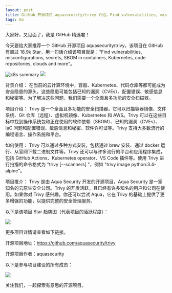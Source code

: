 ```yaml
---
layout: post
title: GitHub 开源项目 aquasecurity/trivy 介绍，Find vulnerabilities, misconfigurations, secrets, SBOM in containers, Kubernetes, code repositories, clouds and more
tags: Go
---
```


大家好，又见面了，我是 GitHub 精选君！

今天要给大家推荐一个 GitHub 开源项目 aquasecurity/trivy，该项目在 GitHub 有超过 18.9k Star，用一句话介绍该项目就是：“Find vulnerabilities, misconfigurations, secrets, SBOM in containers, Kubernetes, code repositories, clouds and more”。


![k8s summary](https://raw.githubusercontent.com/aquasecurity/trivy/master/docs/imgs/trivy-k8s.png)
![](https://raw.githubusercontent.com/aquasecurity/trivy/master/docs/imgs/logo.png)





背景介绍：
在当前的云计算环境中，容器、Kubernetes、代码仓库等都可能成为安全隐患的源头。这些隐患可能包括已知的漏洞（CVEs）、配置错误、敏感信息和秘密等。为了解决这些问题，我们需要一个全面且多功能的安全扫描器。

项目介绍：
Trivy 是一个全面且多功能的安全扫描器，它可以扫描容器镜像、文件系统、Git 仓库（远程）、虚拟机镜像、Kubernetes 和 AWS。Trivy 可以在这些目标中找到操作系统包和正在使用的软件依赖（SBOM）、已知的漏洞（CVEs）、IaC 问题和配置错误、敏感信息和秘密、软件许可证等。Trivy 支持大多数流行的编程语言、操作系统和平台。

如何使用：
Trivy 可以通过多种方式安装，包括通过 brew 安装、通过 docker 运行、从官网下载二进制文件等。Trivy 还可以与许多流行的平台和应用程序集成，包括 GitHub Actions、Kubernetes operator、VS Code 插件等。使用 Trivy 进行扫描的命令格式为 "trivy [--scanners] "，例如 "trivy image python:3.4-alpine"。

项目推介：
Trivy 是由 Aqua Security 开发的开源项目，Aqua Security 是一家知名的云原生安全公司。Trivy 的开发活跃，且已经有许多知名的用户和公司在使用。如果你对 Trivy 感兴趣，你还可以尝试 Aqua，它在 Trivy 的基础上提供了更多增强的功能，以提供完整的安全管理服务。




以下是该项目 Star 趋势图（代表项目的活跃程度）：

![](https://api.star-history.com/svg?repos=aquasecurity/trivy&type=Timeline)

更多项目详情请查看如下链接。

开源项目地址：https://github.com/aquasecurity/trivy 

开源项目作者：aquasecurity

以下是参与项目建设的所有成员：

![](https://contrib.rocks/image?repo=aquasecurity/trivy)

关注我们，一起探索有意思的开源项目。

